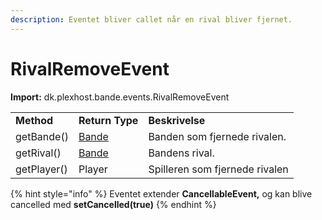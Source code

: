 ```yaml
---
description: Eventet bliver callet når en rival bliver fjernet.
---
```


# RivalRemoveEvent

**Import:** dk.plexhost.bande.events.RivalRemoveEvent

|             |                              |                                |
| ----------- | ---------------------------- | ------------------------------ |
| **Method**  | **Return Type**              | **Beskrivelse**                |
| getBande()  | [Bande](../classes/bande.md) | Banden som fjernede rivalen.   |
| getRival()  | [Bande](../classes/bande.md) | Bandens rival.                 |
| getPlayer() | Player                       | Spilleren som fjernede rivalen |

{% hint style="info" %}
Eventet extender **CancellableEvent,** og kan blive cancelled med **setCancelled(true)**
{% endhint %}
